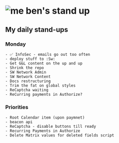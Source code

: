 # ![me](https://avatars2.githubusercontent.com/u/5232044?s=50&v=4) ben's stand up

## My daily stand-ups

### Monday
   
    - ✅ InfoSec - emails go out too often
    - deploy stuff to :Sw:
    - Get G&L content on the up and up
    - Shrink the repo
    - SW Network Admin
    - SW Network Content
    - Docs restructuring
    - Trim the fat on global styles
    - ReCaptcha waiting
    - ReCurring payments in Authorize?
    
### Priorities 
   
    - Root Calendar item (upon paymnet)
    - beacon api
    - ReCaptcha - disable buttons till ready
    - Recurring Payments in Authorize
    - Delete Matrix values for deleted fields script
